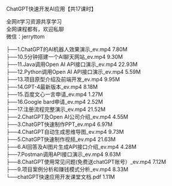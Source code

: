 ChatGPT快速开发AI应用【共17课时】

全网it学习资源共享学习<br>全网课程都有，欢迎私聊<br>微信：jerryttom<br>

├──1.ChatGPT的AI机器人效果演示_ev.mp4 7.80M<br> ├──10.5分钟搭建一个AI聊天网站_ev.mp4 9.30M<br> ├──11.Java调用Open AI API接口演示_ev.mp4 22.93M<br> ├──12.Python调用Open AI API接口演示_ev.mp4 5.59M<br> ├──13.项目原型介绍及前端开发_ev.mp4 9.95M<br> ├──14.GPT-4最新版本_ev.mp4 8.18M<br> ├──15.百度文心一言申请_ev.mp4 1.27M<br> ├──16.Google bard申请_ev.mp4 2.52M<br> ├──17.注册流程完整演示_ev.mp4 21.52M<br> ├──2.ChatGPT及Open AI公司介绍_ev.mp4 4.55M<br> ├──3.ChatGPT快速制作PPT_ev.mp4 6.97M<br> ├──4.ChatGPT自动生成思维导图_ev.mp4 9.73M<br> ├──5.ChatGPT快速制作视频_ev.mp4 21.63M<br> ├──6.AI回答及AI图片生成API接口介绍_ev.mp4 4.28M<br> ├──7.Postman调用API接口演示_ev.mp4 9.63M<br> ├──8.ChatGPT使用常见问题(免费送chatGPT账号）_ev.mp4 7.12M<br> ├──9.项目案例分析和赚钱模式分析_ev.mp4 8.33M<br> └──chatGPT快速应用开发课堂文档.pdf 1.11M